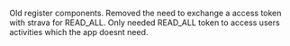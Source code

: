 Old register components.
Removed the need to exchange a access token with strava for READ_ALL.
Only needed READ_ALL token to access users activities which the app doesnt need.
